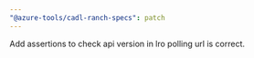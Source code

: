 ```yaml
---
"@azure-tools/cadl-ranch-specs": patch
---
```


Add assertions to check api version in lro polling url is correct.
